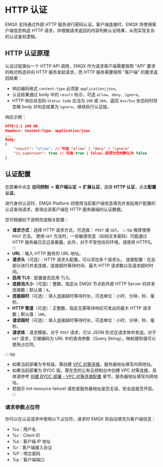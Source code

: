 # HTTP 认证

EMQX 支持通过外部 HTTP 服务进行密码认证。客户端连接时，EMQX 将使用客户端信息构造 HTTP 请求，并根据请求返回的内容判断认证结果，从而实现复杂的认证鉴权逻辑。

## HTTP 认证原理

认证过程类似一个 HTTP API 调用，EMQX 作为请求客户端需要按照 "API" 要求的格式构造并向 HTTP 服务发起请求，而 HTTP 服务需要按照 "客户端" 的要求返回结果：

- 响应编码格式 `content-type` 必须是 `application/json`。
- 认证结果通过 body 中的 `result` 标示，可选 `allow`、`deny`、`ignore`。
- HTTP 响应状态码 `Status Code` 应当为 `200` 或 `204`，返回 `4xx/5xx` 状态码时将忽略 body 并判定结果为 `ignore`，继续执行认证链。

响应示例：
```json
HTTP/1.1 200 OK
Headers: Content-Type: application/json
...
Body:
{
    "result": "allow", // 可选 "allow" | "deny" | "ignore"
    "is_superuser": true // 可选 true | false，该项为空时默认为 false
}
```

## 认证配置

在部署中点击 **访问控制** -> **客户端认证** -> **扩展认证**，选择 **HTTP 认证**，点击**配置认证**。


进行身份认证时，EMQX Platform 将使用当前客户端信息填充并发起用户配置的认证查询请求，查询出该客户端在 HTTP 服务器端的认证数据。

您可根据如下说明完成相关配置：


- **请求方式**：选择 HTTP 请求方式，可选值： `POST` 或 `GET`。
::: tip
推荐使用 `POST` 方法。 使用 `GET` 方法时，一些敏感信息（如纯文本密码）可能通过 HTTP 服务器日志记录暴露。此外，对于不受信任的环境，请使用 HTTPS。
:::
- **URL**：输入 HTTP 服务的 URL 地址。
- **请求头**（可选）：HTTP 请求头配置。可以添加多个请求头。
连接配置：在此部分进行并发连接、连接超时等待时间、最大 HTTP 请求数以及请求超时时间。
- **启用 TLS**：配置是否启用 TLS。
- **连接池大小**（可选）：整数，指定从 EMQX 节点到外部 HTTP Server 的并发连接数；默认值：`8`。
- **连接超时**（可选）：填入连接超时等待时长，可选单位：小时、分钟、秒、毫秒。
- **HTTP 管道**（可选）：正整数，指定无需等待响应可发出的最大 HTTP 请求数；默认值：`100`。
- **请求超时**（可选）：填入连接超时等待时长，可选单位：小时、分钟、秒、毫秒。
- **请求体**：请求模板，对于 `POST` 请求，它以 JSON 形式在请求体中发送。对于 `GET` 请求，它被编码为 URL 中的查询参数（Query String）。映射键和值可以使用占位符。


::: tip
* 如果当前部署为专有版，需创建 [VPC 对等连接](./vpc_peering.md)，服务器地址填写内网地址。
* 如果当前部署为 BYOC 版，需在您的公有云控制台中创建 VPC 对等连接，具体请参考 [创建 BYOC 部署 - VPC 对等连接配置](../create/byoc.md#vpc-对等连接配置) 章节。服务器地址填写内网地址。
* 若提示 Init resource failure! 请检查服务器地址是否无误、安全组是否开启。
:::


### 请求参数占位符

你可以在认证请求中使用以下占位符，请求时 EMQX 将自动填充为客户端信息：

 - %u：用户名
 - %c：Client ID
 - %a：客户端 IP 地址
 - %r：客户端接入协议
 - %P：明文密码
 - %p：客户端端口

